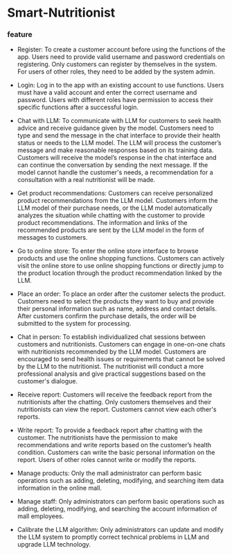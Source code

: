 # Smart-Nutritionist
### feature
- Register: To create a customer account before using the functions of the app. Users need to provide valid username and password credentials on registering. Only customers can register by themselves in the system. For users of other roles, they need to be added by the system admin. 

- Login: Log in to the app with an existing account to use functions. Users must have a valid account and enter the correct username and password. Users with different roles have permission to access their specific functions after a successful login.

- Chat with LLM: To communicate with LLM for customers to seek health advice and receive guidance given by the model. Customers need to type and send the message in the chat interface to provide their health status or needs to the LLM model. The LLM will process the customer’s message and make reasonable responses based on its training data. Customers will receive the model’s response in the chat interface and can continue the conversation by sending the next message. If the model cannot handle the customer's needs, a recommendation for a consultation with a real nutritionist will be made.

- Get product recommendations: Customers can receive personalized product recommendations from the LLM model. Customers inform the LLM model of their purchase needs, or the LLM model automatically analyzes the situation while chatting with the customer to provide product recommendations. The information and links of the recommended products are sent by the LLM model in the form of messages to customers.


- Go to online store: To enter the online store interface to browse products and use the online shopping functions. Customers can actively visit the online store to use online shopping functions or directly jump to the product location through the product recommendation linked by the LLM. 

- Place an order: To place an order after the customer selects the product. Customers need to select the products they want to buy and provide their personal information such as name, address and contact details. After customers confirm the purchase details, the order will be submitted to the system for processing.

- Chat in person: To establish individualized chat sessions between customers and nutritionists. Customers can engage in one-on-one chats with nutritionists recommended by the LLM model. Customers are encouraged to send health issues or requirements that cannot be solved by the LLM to the nutritionist. The nutritionist will conduct a more professional analysis and give practical suggestions based on the customer's dialogue.

- Receive report: Customers will receive the feedback report from the nutritionists after the chatting. Only customers themselves and their nutritionists can view the report. Customers cannot view each other's reports.

- Write report: To provide a feedback report after chatting with the customer. The nutritionists have the permission to make recommendations and write reports based on the customer’s health condition. Customers can write the basic personal information on the report. Users of other roles cannot write or modify the reports.

- Manage products: Only the mall administrator can perform basic operations such as adding, deleting, modifying, and searching item data information in the online mall.


- Manage staff: Only administrators can perform basic operations such as adding, deleting, modifying, and searching the account information of mall employees.

- Calibrate the LLM algorithm: Only administrators can update and modify the LLM system to promptly correct technical problems in LLM and upgrade LLM technology.
